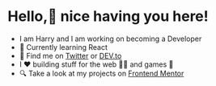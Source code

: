 # Hello,👋 nice having you here!
- I am Harry and I am working on becoming a Developer
- :cookie: Currently learning React
- :monocle_face: Find me on [Twitter](https://twitter.com/HKatsaris) or [DEV.to](https://dev.to/harry2gks)
- I ❤️ building stuff for the web :man_technologist: and games :space_invader:
- 🔍 Take a look at my projects on [Frontend Mentor](https://www.frontendmentor.io/profile/Harry2gks)



